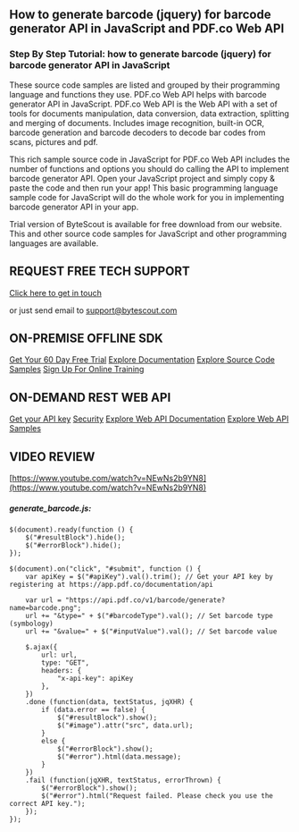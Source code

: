 ## How to generate barcode (jquery) for barcode generator API in JavaScript and PDF.co Web API

### Step By Step Tutorial: how to generate barcode (jquery) for barcode generator API in JavaScript

These source code samples are listed and grouped by their programming language and functions they use. PDF.co Web API helps with barcode generator API in JavaScript. PDF.co Web API is the Web API with a set of tools for documents manipulation, data conversion, data extraction, splitting and merging of documents. Includes image recognition, built-in OCR, barcode generation and barcode decoders to decode bar codes from scans, pictures and pdf.

This rich sample source code in JavaScript for PDF.co Web API includes the number of functions and options you should do calling the API to implement barcode generator API. Open your JavaScript project and simply copy & paste the code and then run your app! This basic programming language sample code for JavaScript will do the whole work for you in implementing barcode generator API in your app.

Trial version of ByteScout is available for free download from our website. This and other source code samples for JavaScript and other programming languages are available.

## REQUEST FREE TECH SUPPORT

[Click here to get in touch](https://bytescout.zendesk.com/hc/en-us/requests/new?subject=PDF.co%20Web%20API%20Question)

or just send email to [support@bytescout.com](mailto:support@bytescout.com?subject=PDF.co%20Web%20API%20Question) 

## ON-PREMISE OFFLINE SDK 

[Get Your 60 Day Free Trial](https://bytescout.com/download/web-installer?utm_source=github-readme)
[Explore Documentation](https://bytescout.com/documentation/index.html?utm_source=github-readme)
[Explore Source Code Samples](https://github.com/bytescout/ByteScout-SDK-SourceCode/)
[Sign Up For Online Training](https://academy.bytescout.com/)


## ON-DEMAND REST WEB API

[Get your API key](https://app.pdf.co/signup?utm_source=github-readme)
[Security](https://pdf.co/security)
[Explore Web API Documentation](https://apidocs.pdf.co?utm_source=github-readme)
[Explore Web API Samples](https://github.com/bytescout/ByteScout-SDK-SourceCode/tree/master/PDF.co%20Web%20API)

## VIDEO REVIEW

[https://www.youtube.com/watch?v=NEwNs2b9YN8](https://www.youtube.com/watch?v=NEwNs2b9YN8)




<!-- code block begin -->

##### **generate_barcode.js:**
    
```
$(document).ready(function () {
    $("#resultBlock").hide();
    $("#errorBlock").hide();
});

$(document).on("click", "#submit", function () {
    var apiKey = $("#apiKey").val().trim(); // Get your API key by registering at https://app.pdf.co/documentation/api

    var url = "https://api.pdf.co/v1/barcode/generate?name=barcode.png";
    url += "&type=" + $("#barcodeType").val(); // Set barcode type (symbology)
    url += "&value=" + $("#inputValue").val(); // Set barcode value

    $.ajax({
        url: url,
        type: "GET",
        headers: {
            "x-api-key": apiKey
        },
    })
    .done (function(data, textStatus, jqXHR) { 
        if (data.error == false) {
            $("#resultBlock").show();
            $("#image").attr("src", data.url);
        }
        else {
            $("#errorBlock").show();
            $("#error").html(data.message);
        }
    })
    .fail (function(jqXHR, textStatus, errorThrown) { 
        $("#errorBlock").show();
        $("#error").html("Request failed. Please check you use the correct API key.");
    });
});

```

<!-- code block end -->